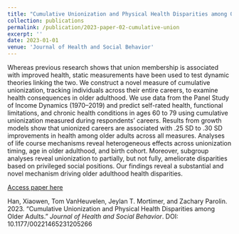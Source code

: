 ```yaml
---
title: "Cumulative Unionization and Physical Health Disparities among Older Adults"
collection: publications
permalink: /publication/2023-paper-02-cumulative-union
excerpt: ''
date: 2023-01-01
venue: 'Journal of Health and Social Behavior'
---
```

Whereas previous research shows that union membership is associated with improved health, static measurements have been used to test dynamic theories linking the two. We construct a novel measure of cumulative unionization, tracking individuals across their entire careers, to examine health consequences in older adulthood. We use data from the Panel Study of Income Dynamics (1970–2019) and predict self-rated health, functional limitations, and chronic health conditions in ages 60 to 79 using cumulative unionization measured during respondents’ careers. Results from growth models show that unionized careers are associated with .25 SD to .30 SD improvements in health among older adults across all measures. Analyses of life course mechanisms reveal heterogeneous effects across unionization timing, age in older adulthood, and birth cohort. Moreover, subgroup analyses reveal unionization to partially, but not fully, ameliorate disparities based on privileged social positions. Our findings reveal a substantial and novel mechanism driving older adulthood health disparities.

[Access paper here](https://doi.org/10.1177/00221465231205266)


Han, Xiaowen, Tom VanHeuvelen, Jeylan T. Mortimer, and Zachary Parolin. 2023. “Cumulative Unionization and Physical Health Disparities among Older Adults.” *Journal of Health and Social Behavior*. DOI: 10.1177/00221465231205266
